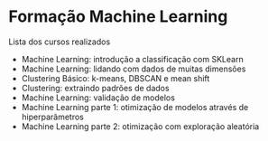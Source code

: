 # Formação Machine Learning

Lista dos cursos realizados

- Machine Learning: introdução a classificação com SKLearn
- Machine Learning: lidando com dados de muitas dimensões
- Clustering Básico: k-means, DBSCAN e mean shift
- Clustering: extraindo padrões de dados
- Machine Learning: validação de modelos
- Machine Learning parte 1: otimização de modelos através de hiperparâmetros
- Machine Learning parte 2: otimização com exploração aleatória
